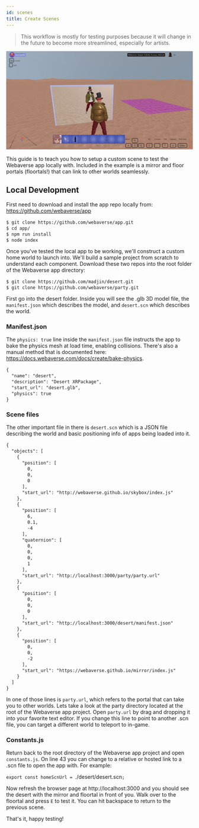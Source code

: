 ```yaml
---
id: scenes
title: Create Scenes
---
```


> This workflow is mostly for testing purposes because it will change in the future to become more streamlined, especially for artists.

![](/img/desert_world.jpg)

This guide is to teach you how to setup a custom scene to test the Webaverse app locally with. Included in the example is a mirror and floor portals (floortals!) that can link to other worlds seamlessly.


## Local Development

First need to download and install the app repo locally from: https://github.com/webaverse/app

```
$ git clone https://github.com/webaverse/app.git
$ cd app/
$ npm run install
$ node index
```

Once you've tested the local app to be working, we'll construct a custom home world to launch into. We'll build a sample project from scratch to understand each component. Download these two  repos into the root folder of the Webaverse app directory:

```
$ git clone https://github.com/madjin/desert.git
$ git clone https://github.com/webaverse/party.git
```

First go into the desert folder. Inside you will see the .glb 3D model file, the `manifest.json` which describes the model, and `desert.scn` which describes the world.

### Manifest.json

The `physics: true` line inside the `manifest.json` file instructs the app to bake the physics mesh at load time, enabling collisions. There's also a manual method that is documented here: https://docs.webaverse.com/docs/create/bake-physics.

```
{
  "name": "desert",
  "description": "Desert XRPackage",
  "start_url": "desert.glb",
  "physics": true
}
```

### Scene files

The other important file in there is `desert.scn` which is a JSON file describing the world and basic positioning info of apps being loaded into it.

```
{
  "objects": [
    {
      "position": [
        0,
        0,
        0
      ],
      "start_url": "http://webaverse.github.io/skybox/index.js"
    },
    {
      "position": [
        6,
        0.1,
        -4
      ],
      "quaternion": [
        0,
        0,
        0,
        1
      ],
      "start_url": "http://localhost:3000/party/party.url"
    },
    {
      "position": [
        0,
        0,
        0
      ],
      "start_url": "http://localhost:3000/desert/manifest.json"
    },	
    {
      "position": [
        0,
        0,
        -2
      ],
      "start_url": "https://webaverse.github.io/mirror/index.js"
    }
  ]
}
```

In one of those lines is `party.url`, which refers to the portal that can take you to other worlds. Lets take a look at the party directory located at the root of the Webaverse app project. Open `party.url` by drag and dropping it into your favorite text editor. If you change this line to point to another .scn file, you can target a different world to teleport to in-game.

### Constants.js

Return back to the root directory of the Webaverse app project and open `constants.js`. On line 43 you can change to a relative or hosted link to a .scn file to open the app with. For example:

`export const homeScnUrl = `./desert/desert.scn`;`

Now refresh the browser page at http://localhost:3000 and you should see the desert with the mirror and floortal in front of you. Walk over to the floortal and press `E` to test it. You can hit backspace to return to the previous scene.

That's it, happy testing!